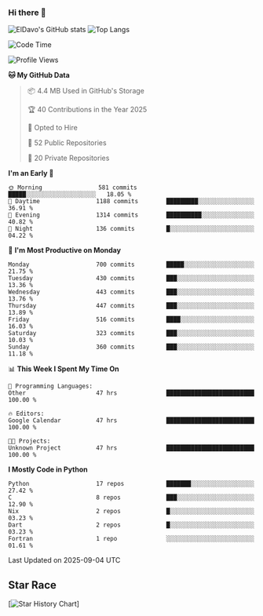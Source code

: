 ### Hi there 👋
![ElDavo's GitHub stats](https://github-readme-stats.vercel.app/api?username=ElDavoo&show_icons=true&theme=chartreuse-dark)
![Top Langs](https://github-readme-stats.vercel.app/api/top-langs/?username=ElDavoo&theme=chartreuse-dark&layout=compact)

<!--START_SECTION:waka-->
![Code Time](http://img.shields.io/badge/Code%20Time-4%2C082%20hrs%2042%20mins-blue)

![Profile Views](http://img.shields.io/badge/Profile%20Views-1-blue)

**🐱 My GitHub Data** 

> 📦 4.4 MB Used in GitHub's Storage 
 > 
> 🏆 40 Contributions in the Year 2025
 > 
> 💼 Opted to Hire
 > 
> 📜 52 Public Repositories 
 > 
> 🔑 20 Private Repositories 
 > 
**I'm an Early 🐤** 

```text
🌞 Morning                581 commits         █████░░░░░░░░░░░░░░░░░░░░   18.05 % 
🌆 Daytime                1188 commits        █████████░░░░░░░░░░░░░░░░   36.91 % 
🌃 Evening                1314 commits        ██████████░░░░░░░░░░░░░░░   40.82 % 
🌙 Night                  136 commits         █░░░░░░░░░░░░░░░░░░░░░░░░   04.22 % 
```
📅 **I'm Most Productive on Monday** 

```text
Monday                   700 commits         █████░░░░░░░░░░░░░░░░░░░░   21.75 % 
Tuesday                  430 commits         ███░░░░░░░░░░░░░░░░░░░░░░   13.36 % 
Wednesday                443 commits         ███░░░░░░░░░░░░░░░░░░░░░░   13.76 % 
Thursday                 447 commits         ███░░░░░░░░░░░░░░░░░░░░░░   13.89 % 
Friday                   516 commits         ████░░░░░░░░░░░░░░░░░░░░░   16.03 % 
Saturday                 323 commits         ███░░░░░░░░░░░░░░░░░░░░░░   10.03 % 
Sunday                   360 commits         ███░░░░░░░░░░░░░░░░░░░░░░   11.18 % 
```


📊 **This Week I Spent My Time On** 

```text
💬 Programming Languages: 
Other                    47 hrs              █████████████████████████   100.00 % 

🔥 Editors: 
Google Calendar          47 hrs              █████████████████████████   100.00 % 

🐱‍💻 Projects: 
Unknown Project          47 hrs              █████████████████████████   100.00 % 
```

**I Mostly Code in Python** 

```text
Python                   17 repos            ███████░░░░░░░░░░░░░░░░░░   27.42 % 
C                        8 repos             ███░░░░░░░░░░░░░░░░░░░░░░   12.90 % 
Nix                      2 repos             █░░░░░░░░░░░░░░░░░░░░░░░░   03.23 % 
Dart                     2 repos             █░░░░░░░░░░░░░░░░░░░░░░░░   03.23 % 
Fortran                  1 repo              ░░░░░░░░░░░░░░░░░░░░░░░░░   01.61 % 
```




 Last Updated on 2025-09-04 UTC
<!--END_SECTION:waka-->

## Star Race

[![Star History Chart](https://api.star-history.com/svg?repos=ElDavoo/WhatsApp-Crypt14-Crypt15-Decrypter,ElDavoo/TuringOS,EliteAndroidApps/WhatsApp-Crypt12-Decrypter,KnugiHK/Whatsapp-Chat-Exporter&type=Date)]
